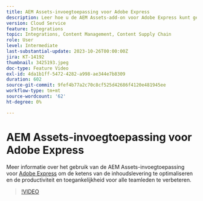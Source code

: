 ```yaml
---
title: AEM Assets-invoegtoepassing voor Adobe Express
description: Leer hoe u de AEM Assets-add-on voor Adobe Express kunt gebruiken om de toeleveringsketens voor inhoud te optimaliseren en de productiviteit en toegankelijkheid voor alle teamleden te verbeteren.
version: Cloud Service
feature: Integrations
topic: Integrations, Content Management, Content Supply Chain
role: User
level: Intermediate
last-substantial-update: 2023-10-26T00:00:00Z
jira: KT-14192
thumbnail: 3425193.jpeg
doc-type: Feature Video
exl-id: 4da1b1ff-5472-4282-a998-ae344e7b8309
duration: 602
source-git-commit: 9fef4b77a2c70c8cf525d42686f4120e481945ee
workflow-type: tm+mt
source-wordcount: '62'
ht-degree: 0%

---
```


# AEM Assets-invoegtoepassing voor Adobe Express

Meer informatie over het gebruik van de AEM Assets-invoegtoepassing voor [Adobe Express](https://www.adobe.com/express/) om de ketens van de inhoudslevering te optimaliseren en de productiviteit en toegankelijkheid voor alle teamleden te verbeteren.

>[!VIDEO](https://video.tv.adobe.com/v/3425193/?learn=on)
